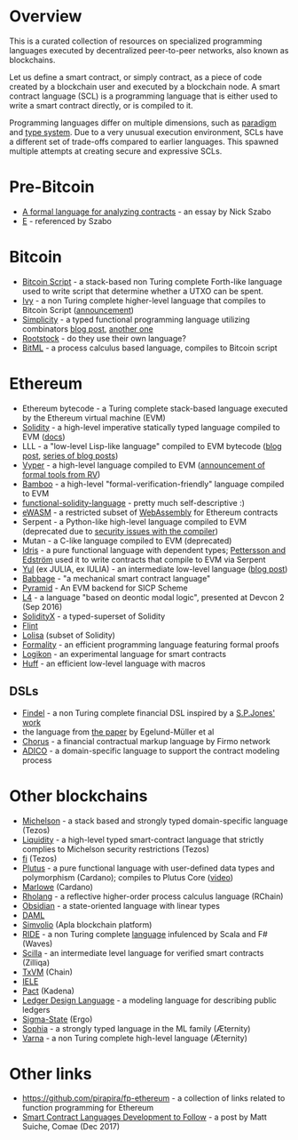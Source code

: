 # Overview

This is a curated collection of resources on specialized programming languages executed by decentralized peer-to-peer networks, also known as blockchains.

Let us define a smart contract, or simply contract, as a piece of code created by a blockchain user and executed by a blockchain node. A smart contract language (SCL) is a programming language that is either used to write a smart contract directly, or is compiled to it.

Programming languages differ on multiple dimensions, such as [paradigm](https://en.wikipedia.org/wiki/Programming_paradigm) and [type system](https://en.wikipedia.org/wiki/Type_system). Due to a very unusual execution environment, SCLs have a different set of trade-offs compared to earlier languages. This spawned multiple attempts at creating secure and expressive SCLs.

# Pre-Bitcoin

* [A formal language for analyzing contracts](http://nakamotoinstitute.org/contract-language/) - an essay by Nick Szabo
* [E](http://www.erights.org/) - referenced by Szabo

# Bitcoin

* [Bitcoin Script](https://en.bitcoin.it/wiki/Script) - a stack-based non Turing complete Forth-like language used to write script that determine whether a UTXO can be spent.
* [Ivy](https://github.com/ivy-lang/ivy-bitcoin) - a non Turing complete higher-level language that compiles to Bitcoin Script ([announcement](https://blog.chain.com/ivy-for-bitcoin-a-smart-contract-language-that-compiles-to-bitcoin-script-bec06377141a))
* [Simplicity](https://blockstream.com/2017/10/30/simplicity.html) - a typed functional programming language utilizing combinators [blog post](https://medium.com/@danrobinson/understanding-simplicity-implementing-a-smart-contract-language-in-30-lines-of-haskell-827521bfeb4d), [another one](https://iohk.io/blog/simplicity-and-michelson/)
* [Rootstock](https://www.rsk.co/) - do they use their own language?
* [BitML](https://eprint.iacr.org/2018/122) - a process calculus based language, compiles to Bitcoin script


# Ethereum

* Ethereum bytecode - a Turing complete stack-based language executed by the Ethereum virtual machine (EVM)
* [Solidity](https://solidity.readthedocs.io/en/develop/) - a high-level imperative statically typed language compiled to EVM ([docs](https://solidity.readthedocs.io/en/develop/))
* LLL - a "low-level Lisp-like language" compiled to EVM bytecode ([blog post](https://media.consensys.net/an-introduction-to-lll-for-ethereum-smart-contract-development-e26e38ea6c23), [series of blog posts](http://blog.syrinx.net/))
* [Vyper](https://github.com/ethereum/vyper) - a high-level language compiled to EVM ([announcement of formal tools from RV](https://runtimeverification.com/blog/?p=617))
* [Bamboo](https://github.com/pirapira/bamboo) - a high-level "formal-verification-friendly" language compiled to EVM
* [functional-solidity-language](https://github.com/raineorshine/functional-solidity-language) - pretty much self-descriptive :)
* [eWASM](https://github.com/ewasm) - a restricted subset of [WebAssembly](http://webassembly.org/) for Ethereum contracts
* Serpent - a Python-like high-level language compiled to EVM (deprecated due to [security issues with the compiler](https://blog.zeppelin.solutions/serpent-compiler-audit-3095d1257929))
* Mutan - a C-like language compiled to EVM (deprecated)
* [Idris](https://www.idris-lang.org/) - a pure functional language with dependent types; [Pettersson and Edström](https://publications.lib.chalmers.se/records/fulltext/234939/234939.pdf) used it to write contracts that compile to EVM via Serpent
* [Yul](https://solidity.readthedocs.io/en/latest/yul.html) (ex JULIA, ex IULIA) - an intermediate low-level language ([blog post](https://medium.com/@chriseth/writing-smart-contracts-in-iulia-2a5ba737c7f1))
* [Babbage](https://medium.com/@chriseth/babbage-a-mechanical-smart-contract-language-5c8329ec5a0e) - "a mechanical smart contract language"
* [Pyramid](https://github.com/MichaelBurge/pyramid-scheme) - An EVM backend for SICP Scheme
* [L4](https://youtu.be/Ufy8oM-Ou90) - a language "based on deontic modal logic", presented at Devcon 2 (Sep 2016)
* [SolidityX](https://solidityx.org/) - a typed-superset of Solidity
* [Flint](https://github.com/flintlang/flint)
* [Lolisa](https://arxiv.org/abs/1803.09885) (subset of Solidity)
* [Formality](https://github.com/MaiaVictor/Formality) - an efficient programming language featuring formal proofs
* [Logikon](https://github.com/logikon-lang/logikon) - an experimental language for smart contracts
* [Huff](https://github.com/AztecProtocol/huff) - an efficient low-level language with macros


## DSLs

* [Findel](https://github.com/cryptolu/findel) - a non Turing complete financial DSL inspired by a [S.P.Jones' work](https://www.microsoft.com/en-us/research/publication/composing-contracts-an-adventure-in-financial-engineering/)
* the language from [the paper](https://link.springer.com/article/10.1007/s12599-017-0507-z) by Egelund-Müller et al
* [Chorus](https://firmo.network/) - a financial contractual markup language by Firmo network
* [ADICO](https://brage.bibsys.no/xmlui/bitstream/handle/11250/2426572/Frantz2016_Smart_Contracts-DSL.pdf?sequence=3&isAllowed=y) - a domain-specific language to support the contract modeling process


# Other blockchains

* [Michelson](http://www.michelson-lang.com/) - a stack based and strongly typed domain-specific language (Tezos)
* [Liquidity](http://www.liquidity-lang.org/) - a high-level typed smart-contract language that strictly complies to Michelson security restrictions (Tezos)
* [fi](https://github.com/TezTech/fi) (Tezos)
* [Plutus](https://github.com/input-output-hk/plutus-prototype) - a pure functional language with user-defined data types and polymorphism (Cardano); compiles to Plutus Core ([video](https://youtu.be/IqA-mI2olFA)) 
* [Marlowe](https://twitter.com/IOHK_Charles/status/963837766957137921) (Cardano)
* [Rholang](https://rholang.rchain.coop/) - a reflective higher-order process calculus language (RChain)
* [Obsidian](https://mcoblenz.github.io/Obsidian/) - a state-oriented language with linear types
* [DAML](http://hub.digitalasset.com/blog/introducing-the-digital-asset-modeling-language-a-powerful-alternative-to-smart-contracts-for-financial-institutions)
* [Simvolio](https://apla.io/) (Apla blockchain platform)
* [RIDE](https://wavesplatform.com/files/docs/white_paper_waves_smart_contracts.pdf) - a non Turing complete [language](https://docs.wavesplatform.com/en/technical-details/ride-language.html) infulenced by Scala and F# (Waves)
* [Scilla](https://scilla-lang.org) - an intermediate level language for verified smart contracts (Zilliqa)
* [TxVM](https://github.com/chain/txvm) (Chain)
* [IELE](https://iohk.io/blog/iele-a-new-virtual-machine-for-the-blockchain)
* [Pact](http://kadena.io/docs/Kadena-PactWhitepaper.pdf) (Kadena)
* [Ledger Design Language](https://eprint.iacr.org/2018/416) - a modeling language for describing public ledgers
* [Sigma-State](https://github.com/ScorexFoundation/sigmastate-interpreter) (Ergo)
* [Sophia](https://github.com/aeternity/protocol/blob/master/contracts/sophia.md) - a strongly typed language in the ML family (Æternity)
* [Varna](https://github.com/aeternity/protocol/blob/master/contracts/varna.md) - a non Turing complete high-level language (Æternity)

# Other links

* https://github.com/pirapira/fp-ethereum - a collection of links related to function programming for Ethereum
* [Smart Contract Languages Development to Follow](https://blog.comae.io/smart-contract-languages-development-to-follow-992e30774b39) - a post by Matt Suiche, Comae (Dec 2017)
